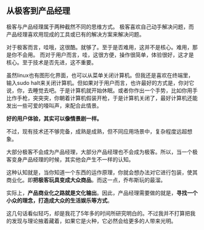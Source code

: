 ## 从极客到产品经理

极客与产品经理属于两种截然不同的思维方式。
极客喜欢自己动手解决问题，而产品经理喜欢用现成的工具或已有的解决方案来解决问题。

对于极客而言，哇哦，这很酷。就够了。至于是否难用，这并不是核心。难用，那是你不会用。
而对于用户而言，哇，这很方便，操作很简单，体验很好，这才是核心。至于技术是否先进，这不重要。

虽然linux也有图形化界面，也可以从菜单关闭计算机。但我还是喜欢在终端里，输入sudo halt来关闭计算机。但如果对于用户而言，也许最好的方式是，你对它说，你，去睡觉去吧。于是计算机就开始休眠。或者你作出一个手势，比如你用手比作手枪，突突突，你朝着计算机假装开枪，于是计算机关闭了，最好计算机还能发出一些可爱的嚎叫声，来配合此情景。

**好的用户体验，其实可以像情景剧一样。**

不过，现有技术还不够完备，成熟是成熟，但不同应用场景中，复杂程度远超想象。

大部分极客不会成为产品经理，大部分产品经理也不会成为极客。所以，当一个极客变身产品经理的时候，其实他会产生不一样的认知。


这种认知就是，当你知道一个东西的运作原理，你就会想办法对它进行包装，使其商业化。即**把极客玩具变成大众商品**。而这一点，乔布斯玩的最溜。

实际上，**产品商业化之路就是文化输出**。因此，产品经理需要做的就是，**寻找一个小众的理念，打造成大众的生活娱乐等方式**。

这几句话看似轻巧，却是我花了5年多的时间所研究明白的。不过我并不打算把我的发现与理论掖着藏着，如果它是火种，它必然会给更多的人带来光明。
